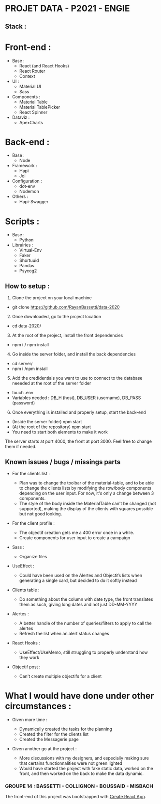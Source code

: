 # PROJET DATA - P2021 - ENGIE

## Stack :

# Front-end : 
- Base : 
    - React (and React Hooks)
    - React Router
    - Context
- UI :
    - Material UI
    - Sass
- Components : 
    - Material Table
    - Material TablePicker
    - React Spinner
- Dataviz : 
    - ApexCharts

# Back-end : 
- Base :
    - Node
- Framework :
    - Hapi
    - Joi
- Configuration : 
    - dot-env
    - Nodemon
- Others :
    - Hapi-Swagger

# Scripts : 
- Base : 
    - Python 
- Librairies : 
    - Virtual-Env
    - Faker
    - Shortuuid
    - Pandas
    - Psycog2

## How to setup : 

1) Clone the project on your local machine 
- git clone https://github.com/RayanBassetti/data-2020

2) Once downloaded, go to the project location
- cd data-2020/

3) At the root of the project, install the front dependencies 
- npm i / npm install

4) Go inside the server folder, and install the back dependencies
- cd server/
- npm i /npm install

5) Add the credidentials you want to use to connect to the database neeeded at the root of the server folder
- touch .env
- Variables needed : DB_H (host), DB_USER (username), DB_PASS (password)

6) Once everything is installed and properly setup, start the back-end
- (Inside the server folder) npm start 
- (At the root of the repository) npm start  
- You need to start both elements to make it work

The server starts at port 4000, the front at port 3000. 
Feel free to change them if needed.

## Known issues / bugs / missings parts 

- For the clients list : 
    - Plan was to change the toolbar of the material-table, and to be able to change the clients lists by modifying the row/body components depending on the user input.
      For now, it's only a change between 3 components.
    - The style of the body inside the MaterialTable can't be changed (not supported), making the display of the clients with squares possible but not good looking.

- For the client profile : 
    - The objectif creation gets me a 400 error once in a while.
    - Create components for user input to create a campaign

- Sass : 
    - Organize files

- UseEffect : 
    - Could have been used on the Alertes and Objectifs lists when generating a single card, but decided to do it softly instead

- Clients table : 
    - Do something about the column with date type, the front translates them as such, giving long dates and not just DD-MM-YYYY

- Alertes : 
    - A better handle of the number of queries/filters to apply to call the alertes
    - Refresh the list when an alert status changes
    
- React Hooks : 
    - UseEffect/UseMemo, still struggling to properly understand how they work

- Objectif post :
    - Can't create multiple objectifs for a client

# What I would have done under other circumstances : 
- Given more time : 
    - Dynamically created the tasks for the planning 
    - Created the filter for the clients list
    - Created the Messagerie page

- Given another go at the project : 
    - More discussions with my designers, and especially making sure that certains functionnalities were not green lighted
    - Would have started the project with fake static data, worked on the front, and then worked on the back to make the data dynamic.

### GROUPE 14 : BASSETTI - COLLIGNON - BOUSSAID - MISBACH

The front-end of this project was bootstrapped with [Create React App](https://github.com/facebook/create-react-app).
